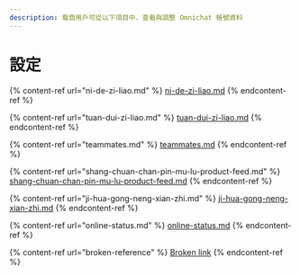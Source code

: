 ```yaml
---
description: 電商用戶可從以下項目中，查看與調整 Omnichat 帳號資料
---
```


# 設定

{% content-ref url="ni-de-zi-liao.md" %}
[ni-de-zi-liao.md](ni-de-zi-liao.md)
{% endcontent-ref %}

{% content-ref url="tuan-dui-zi-liao.md" %}
[tuan-dui-zi-liao.md](tuan-dui-zi-liao.md)
{% endcontent-ref %}

{% content-ref url="teammates.md" %}
[teammates.md](teammates.md)
{% endcontent-ref %}

{% content-ref url="shang-chuan-chan-pin-mu-lu-product-feed.md" %}
[shang-chuan-chan-pin-mu-lu-product-feed.md](shang-chuan-chan-pin-mu-lu-product-feed.md)
{% endcontent-ref %}

{% content-ref url="ji-hua-gong-neng-xian-zhi.md" %}
[ji-hua-gong-neng-xian-zhi.md](ji-hua-gong-neng-xian-zhi.md)
{% endcontent-ref %}

{% content-ref url="online-status.md" %}
[online-status.md](online-status.md)
{% endcontent-ref %}

{% content-ref url="broken-reference" %}
[Broken link](broken-reference)
{% endcontent-ref %}
